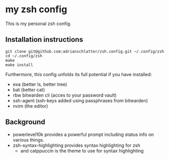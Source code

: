 # my zsh config

This is my personal zsh config.

## Installation instructions

```
git clone git@github.com:adrianschlatter/zsh.config.git ~/.config/zsh
cd ~/.config/zsh
make
make install
```

Furthermore, this config unfolds its full potential if you have installed:

* exa (better ls, better tree)
* bat (better cat)
* rbw bitwarden cli (acces to your password vault)
* ssh-agent (ssh-keys added using passphrases from bitwarden)
* nvim (the editor)


## Background

* powerlevel10k provides a powerful prompt including status info on various things.
* zsh-syntax-highlighting provides syntax highlighting for zsh
    - and catppuccin is the theme to use for syntax highlighting
